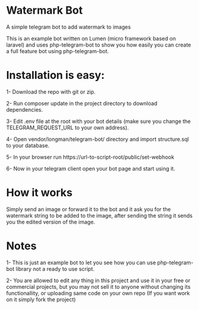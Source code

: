 # Watermark Bot
A simple telegram bot to add watermark to images

This is an example bot written on Lumen (micro framework based on laravel) and uses php-telegram-bot to show you how easily you can create a full feature bot using php-telegram-bot.

# Installation is easy:
1- Download the repo with git or zip.

2- Run composer update in the project directory to download dependencies.

3- Edit .env file at the root with your bot details (make sure you change the TELEGRAM_REQUEST_URL to your own address).

4- Open vendor/longman/telegram-bot/ directory and import structure.sql to your database.

5- In your browser run https://url-to-script-root/public/set-webhook

6- Now in your telegram client open your bot page and start using it.

# How it works
Simply send an image or forward it to the bot and it ask you for the watermark string to be added to the image, after sending the string it sends you the edited version of the image.

# Notes

1- This is just an example bot to let you see how you can use php-telegram-bot library not a ready to use script.

2- You are allowed to edit any thing in this project and use it in your free or commercial projects, but you may not sell it to anyone without changing its functionallity, or uploading same code on your own repo (If you want work on it simply fork the project)
